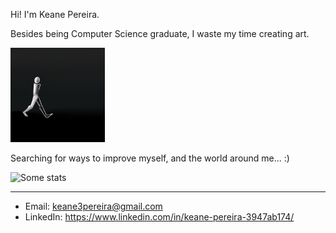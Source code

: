 Hi! I'm Keane Pereira.

Besides being Computer Science graduate, I waste my time creating art.

<img src="res\17.gif" width="30%">

<br>

Searching for ways to improve myself, and the world around me... :)


![Some stats](https://github-readme-stats.vercel.app/api?username=keane3pereira&show_icons=true&title_color=EF767A&icon_color=49BEAA&text_color=f8f8f8&bg_color=151515)

<hr>

- Email: keane3pereira@gmail.com
- LinkedIn: https://www.linkedin.com/in/keane-pereira-3947ab174/